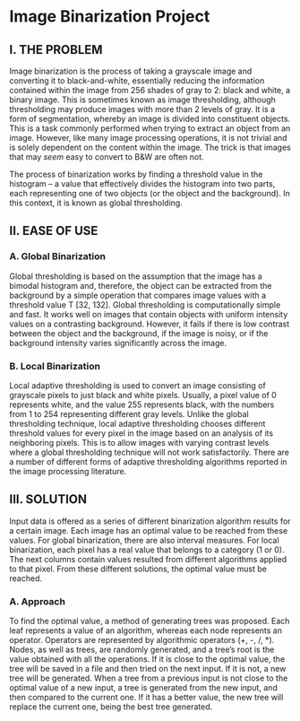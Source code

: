 # Image Binarization Project

## I. THE PROBLEM

Image binarization is the process of taking a grayscale image and converting it to black-and-white, essentially reducing the information contained within the image from 256 shades of gray to 2: black and white, a binary image. This is sometimes known as image thresholding, although thresholding may produce images with more than 2 levels of gray. It is a form of segmentation, whereby an image is divided into constituent objects. This is a task commonly performed when trying to extract an object from an image. However, like many image processing operations, it is not trivial and is solely dependent on the content within the image. The trick is that images that may *seem* easy to convert to B&W are often not.

The process of binarization works by finding a threshold value in the histogram – a value that effectively divides the histogram into two parts, each representing one of two objects (or the object and the background). In this context, it is known as global thresholding.

## II. EASE OF USE

### A. Global Binarization

Global thresholding is based on the assumption that the image has a bimodal histogram and, therefore, the object can be extracted from the background by a simple operation that compares image values with a threshold value T [32, 132]. Global thresholding is computationally simple and fast. It works well on images that contain objects with uniform intensity values on a contrasting background. However, it fails if there is low contrast between the object and the background, if the image is noisy, or if the background intensity varies significantly across the image.

### B. Local Binarization

Local adaptive thresholding is used to convert an image consisting of grayscale pixels to just black and white pixels. Usually, a pixel value of 0 represents white, and the value 255 represents black, with the numbers from 1 to 254 representing different gray levels. Unlike the global thresholding technique, local adaptive thresholding chooses different threshold values for every pixel in the image based on an analysis of its neighboring pixels. This is to allow images with varying contrast levels where a global thresholding technique will not work satisfactorily. There are a number of different forms of adaptive thresholding algorithms reported in the image processing literature.

## III. SOLUTION

Input data is offered as a series of different binarization algorithm results for a certain image. Each image has an optimal value to be reached from these values. For global binarization, there are also interval measures. For local binarization, each pixel has a real value that belongs to a category (1 or 0). The next columns contain values resulted from different algorithms applied to that pixel. From these different solutions, the optimal value must be reached.

### A. Approach

To find the optimal value, a method of generating trees was proposed. Each leaf represents a value of an algorithm, whereas each node represents an operator. Operators are represented by algorithmic operators (+, -, /, *). Nodes, as well as trees, are randomly generated, and a tree’s root is the value obtained with all the operations. If it is close to the optimal value, the tree will be saved in a file and then tried on the next input. If it is not, a new tree will be generated. When a tree from a previous input is not close to the optimal value of a new input, a tree is generated from the new input, and then compared to the current one. If it has a better value, the new tree will replace the current one, being the best tree generated.
